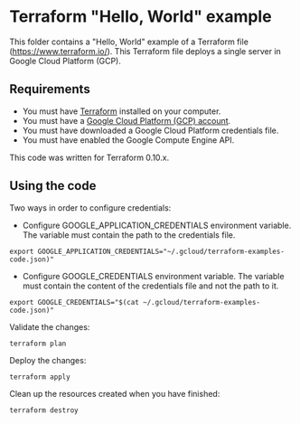 # Terraform "Hello, World" example

This folder contains a "Hello, World" example of a Terraform file (https://www.terraform.io/).
This Terraform file deploys a single server in Google Cloud Platform (GCP).

## Requirements

* You must have [Terraform](https://www.terraform.io/) installed on your computer. 
* You must have a [Google Cloud Platform (GCP) account](https://cloud.google.com/).
* You must have downloaded a Google Cloud Platform credentials file.
* You must have enabled the Google Compute Engine API.

This code was written for Terraform 0.10.x.

## Using the code

Two ways in order to configure credentials:

* Configure GOOGLE_APPLICATION_CREDENTIALS environment variable. The variable must contain the path to the credentials file.

```
export GOOGLE_APPLICATION_CREDENTIALS="~/.gcloud/terraform-examples-code.json)"
```

* Configure GOOGLE_CREDENTIALS environment variable. The variable must contain the content of the credentials file and not the path to it.

```
export GOOGLE_CREDENTIALS="$(cat ~/.gcloud/terraform-examples-code.json)"
```

Validate the changes:

```
terraform plan
```

Deploy the changes:

```
terraform apply
```

Clean up the resources created when you have finished:

```
terraform destroy
```